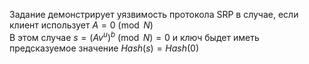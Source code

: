Задание демонстрирует уязвимость протокола SRP в случае, если клиент использует $A=0\pmod N$   
В этом случае $s = (Av^u)^{b}\pmod N = 0$ и ключ быдет иметь предсказуемое значение $Hash(s) = Hash(0)$
